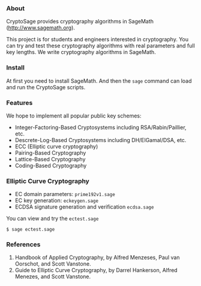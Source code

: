 ### About

CryptoSage provides cryptography algorithms in SageMath (http://www.sagemath.org).

This project is for students and engineers interested in cryptography.
You can try and test these cryptography algorithms with real parameters and full key lengths.
We write cryptography algorithms in SageMath.

### Install

At first you need to install SageMath.
And then the `sage` command can load and run the CryptoSage scripts.

### Features

We hope to implement all popular public key schemes:

* Integer-Factoring-Based Cryptosystems including RSA/Rabin/Paillier, etc. 
* Descrete-Log-Based Cryptosystems including DH/ElGamal/DSA, etc.
* ECC (Elliptic curve cryptography)
* Pairing-Based Cryptography
* Lattice-Based Cryptography
* Coding-Based Cryptography


### Elliptic Curve Cryptography

* EC domain parameters: `prime192v1.sage`
* EC key generation: `eckeygen.sage`
* ECDSA signature generation and verification `ecdsa.sage`

You can view and try the `ectest.sage`

```
$ sage ectest.sage
```

### References

1. Handbook of Applied Cryptography, by Alfred Menzeses, Paul van Oorschot, and Scott Vanstone.
2. Guide to Elliptic Curve Cryptography, by Darrel Hankerson, Alfred Menezes, and Scott Vanstone.
